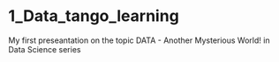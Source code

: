 # 1_Data_tango_learning
My first preseantation on the topic DATA - Another Mysterious World! in Data Science series
